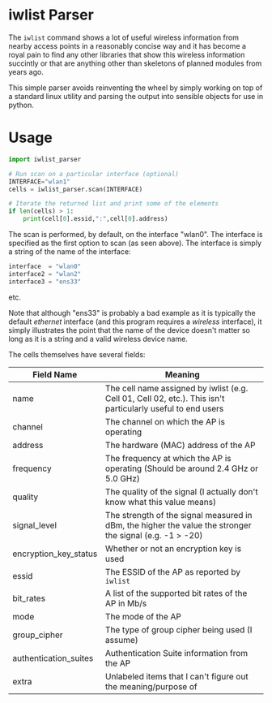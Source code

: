 # iwlist Parser
The `iwlist` command shows a lot of useful wireless information from nearby
access points in a reasonably concise way and it has become a royal pain to
find any other libraries that show this wireless information succintly or 
that are anything other than skeletons of planned modules from years ago.

This simple parser avoids reinventing the wheel by simply working on top of
a standard linux utility and parsing the output into sensible objects for
use in python.

# Usage

```python
import iwlist_parser

# Run scan on a particular interface (optional)
INTERFACE="wlan1"
cells = iwlist_parser.scan(INTERFACE)

# Iterate the returned list and print some of the elements
if len(cells) > 1:
    print(cell[0].essid,":",cell[0].address)

```

The scan is performed, by default, on the interface "wlan0". The interface is
specified as the first option to scan (as seen above). The interface is simply
a string of the name of the interface:
    
```python
interface  = "wlan0"
interface2 = "wlan2"
interface3 = "ens33"
```

etc.

Note that although "ens33" is probably a bad example as it is typically the default
_ethernet_ interface (and this program requires a _wireless_ interface), it
simply illustrates the point that the name of the device doesn't matter so
long as it is a string and a valid wireless device name.

The cells themselves have several fields:

| Field Name | Meaning |
|------------|---------|
| name | The cell name assigned by iwlist (e.g. Cell 01, Cell 02, etc.). This isn't particularly useful to end users |
| channel | The channel on which the AP is operating |
| address | The hardware (MAC) address of the AP |
| frequency | The frequency at which the AP is operating (Should be around 2.4 GHz or 5.0 GHz) |
| quality | The quality of the signal (I actually don't know what this value means) |
| signal_level | The strength of the signal measured in dBm, the higher the value the stronger the signal (e.g. -1 > -20) |
| encryption_key_status | Whether or not an encryption key is used | 
| essid | The ESSID of the AP as reported by `iwlist` |
| bit_rates | A list of the supported bit rates of the AP in Mb/s |
| mode | The mode of the AP |
| group_cipher | The type of group cipher being used (I assume) |
| authentication_suites | Authentication Suite information from the AP |
| extra | Unlabeled items that I can't figure out the meaning/purpose of |

